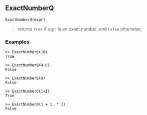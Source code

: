 ## ExactNumberQ
```
ExactNumberQ(expr)
```
> returns `True` if `expr` is an exact number, and `False` otherwise.

### Examples
```
>> ExactNumberQ(10)
True
 
>> ExactNumberQ(4.0)
False
 
>> ExactNumberQ(n)
False
 
>> ExactNumberQ(1+I)    
True

>> ExactNumberQ(1 + 1. * I)
False    
```